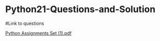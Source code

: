 # Python21-Questions-and-Solution
#Link to questions

[Python Assignments Set (1).pdf](https://github.com/RishabhMankar30/Python-Questions-and-Solution/files/9906237/Python.Assignments.Set.1.pdf)
